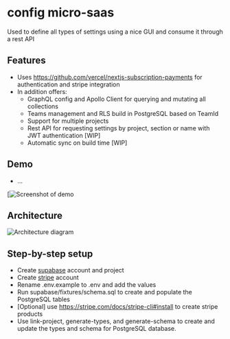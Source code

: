 # config micro-saas

Used to define all types of settings using a nice GUI and consume it through a rest API

## Features

- Uses https://github.com/vercel/nextjs-subscription-payments for authentication and stripe integration
- In addition offers:
  - GraphQL config and Apollo Client for querying and mutating all collections
  - Teams management and RLS build in PostgreSQL based on TeamId
  - Support for multiple projects
  - Rest API for requesting settings by project, section or name with JWT authentication [WIP]
  - Automatic sync on build time [WIP]

## Demo

- ...

[![Screenshot of demo](...)

## Architecture

![Architecture diagram]()

## Step-by-step setup

- Create [supabase](https://supabase.com/) account and project
- Create [stripe](https://stripe.com/) account
- Rename .env.example to .env and add the values
- Run supabase/fixtures/schema.sql to create and populate the PostgreSQL tables
- [Optional] use https://stripe.com/docs/stripe-cli#install to create stripe products
- Use link-project, generate-types, and generate-schema to create and update the types and schema for PostgreSQL database.


